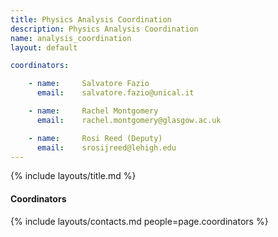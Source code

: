 ```yaml
---
title: Physics Analysis Coordination
description: Physics Analysis Coordination
name: analysis_coordination
layout: default

coordinators:

    - name:     Salvatore Fazio
      email:    salvatore.fazio@unical.it

    - name:     Rachel Montgomery
      email:    rachel.montgomery@glasgow.ac.uk

    - name:     Rosi Reed (Deputy)
      email:    srosijreed@lehigh.edu
---
```


{% include layouts/title.md %}

#### Coordinators

{% include layouts/contacts.md people=page.coordinators %}